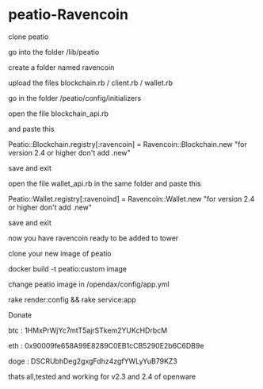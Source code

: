 # peatio-Ravencoin

clone peatio

go into the folder /lib/peatio

create a folder named ravencoin

upload the files blockchain.rb / client.rb / wallet.rb

go in the folder /peatio/config/initializers

open the file blockchain_api.rb

and paste this      

Peatio::Blockchain.registry[:ravencoin] = Ravencoin::Blockchain.new "for version 2.4 or higher don't add .new"

save and exit

open the file wallet_api.rb in the same folder and paste this

Peatio::Wallet.registry[:ravenoind] = Ravencoin::Wallet.new  "for version 2.4 or higher don't add .new"

save and exit

now you have ravencoin ready to be added to tower

clone your new image of peatio

docker build -t peatio:custom image

change peatio image in /opendax/config/app.yml

rake render:config && rake service:app

Donate

btc : 1HMxPrWjYc7mtT5ajrSTkem2YUKcHDrbcM

eth : 0x90009fe658A99E8289C0EB1cCB5290E2b6C6DB9e

doge : DSCRUbhDeg2gxgFdhz4zgfYWLyYuB79KZ3


thats all,tested and working for v2.3 and 2.4 of openware
